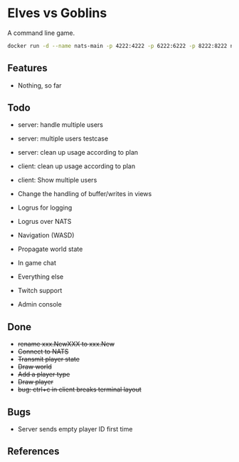 # Elves vs Goblins

A command line game.

```sh
docker run -d --name nats-main -p 4222:4222 -p 6222:6222 -p 8222:8222 nats
```

## Features

- Nothing, so far

## Todo

- server: handle multiple users
- server: multiple users testcase
- server: clean up usage according to plan
- client: clean up usage according to plan
- client: Show multiple users

- Change the handling of buffer/writes in views

- Logrus for logging
- Logrus over NATS
- Navigation (WASD)
- Propagate world state
- In game chat
- Everything else
- Twitch support
- Admin console

## Done

- ~~rename xxx.NewXXX to xxx.New~~
- ~~Connect to NATS~~
- ~~Transmit player state~~
- ~~Draw world~~
- ~~Add a player type~~
- ~~Draw player~~
- ~~bug: ctrl+c in client breaks terminal layout~~

## Bugs

- Server sends empty player ID first time

## References
